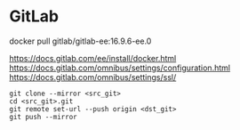 GitLab
===

docker pull gitlab/gitlab-ee:16.9.6-ee.0

https://docs.gitlab.com/ee/install/docker.html
https://docs.gitlab.com/omnibus/settings/configuration.html
https://docs.gitlab.com/omnibus/settings/ssl/

```
git clone --mirror <src_git>
cd <src_git>.git
git remote set-url --push origin <dst_git>
git push --mirror
```